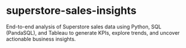 # superstore-sales-insights
End-to-end analysis of Superstore sales data using Python, SQL (PandaSQL), and Tableau to generate KPIs, explore trends, and uncover actionable business insights.
